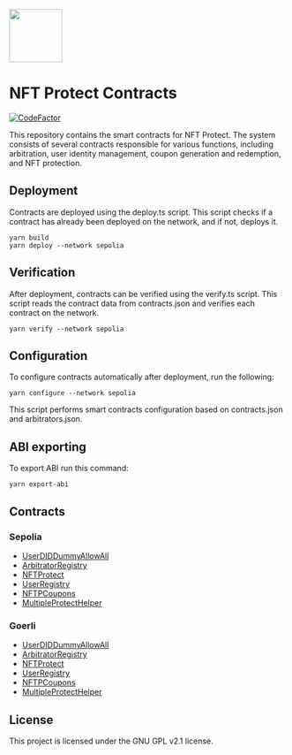 <img src="https://github.com/NFT-Protect/.github/raw/main/profile/git-avatar.png" width="96">

# NFT Protect Contracts

[![CodeFactor](https://www.codefactor.io/repository/github/nftprotect/nftprotect-contracts/badge)](https://www.codefactor.io/repository/github/nftprotect/nftprotect-contracts)

This repository contains the smart contracts for NFT Protect. The system consists of several contracts responsible for various functions, including arbitration, user identity management, coupon generation and redemption, and NFT protection.

## Deployment

Contracts are deployed using the deploy.ts script. This script checks if a contract has already been deployed on the network, and if not, deploys it.
```shell
yarn build
yarn deploy --network sepolia
```

## Verification

After deployment, contracts can be verified using the verify.ts script. This script reads the contract data from contracts.json and verifies each contract on the network.
```shell
yarn verify --network sepolia
```

## Configuration

To configure contracts automatically after deployment, run the following:
```shell
yarn configure --network sepolia
```
This script performs smart contracts configuration based on contracts.json and arbitrators.json.

## ABI exporting
To export ABI run this command:
```shell
yarn export-abi
```

## Contracts
### Sepolia
- [UserDIDDummyAllowAll](https://sepolia.etherscan.io/address/0xc29da1a7998414374c05664fedc90ecbefbe5b2d)
- [ArbitratorRegistry](https://sepolia.etherscan.io/address/0x423f42f53f67356e7bc9093410303c68c8478fe7)
- [NFTProtect](https://sepolia.etherscan.io/address/0x5de5be0552e9e87e3b40f1f3e3388ca97f347f1a)
- [UserRegistry](https://sepolia.etherscan.io/address/0x2d244d1c312db924ecafbe51697b3726851e2bdd)
- [NFTPCoupons](https://sepolia.etherscan.io/address/0x55b328a60C99E9FCc8878062aBDE5800042a0b5c)
- [MultipleProtectHelper](https://sepolia.etherscan.io/address/0x839a638d77ecd97dfbf23735ae7ff3558f7293b9)

### Goerli
- [UserDIDDummyAllowAll](https://goerli.etherscan.io/address/0x53FeB2b6C816a88aB192a94113d03c5E17EB1fF2)
- [ArbitratorRegistry](https://goerli.etherscan.io/address/0x094c049f25d6ea178b3262887d37ad9da36b2355)
- [NFTProtect](https://goerli.etherscan.io/address/0x6ae4800040e588c2fa2e96ee68a987013d9afd13)
- [UserRegistry](https://goerli.etherscan.io/address/0x35c0d4999655ba4a956889640d7c1a8d11a2925a)
- [NFTPCoupons](https://goerli.etherscan.io/address/0x6CbEAE91BCd7B3f5389780564c2ca8FDe2D4E59e)
- [MultipleProtectHelper](https://goerli.etherscan.io/address/0xcdaf54ad4514ee5d27bb4a0cd548f48ca6cd174f)

## License

This project is licensed under the GNU GPL v2.1 license.
